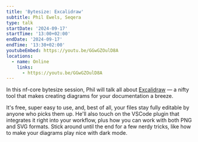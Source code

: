 ```yaml
---
title: 'Bytesize: Excalidraw'
subtitle: Phil Ewels, Seqera
type: talk
startDate: '2024-09-17'
startTime: '13:00+02:00'
endDate: '2024-09-17'
endTime: '13:30+02:00'
youtubeEmbed: https://youtu.be/GGwGZOulD8A
locations:
  - name: Online
    links:
      - https://youtu.be/GGwGZOulD8A
---
```


In this nf-core bytesize session, Phil will talk all about [Excalidraw](https://excalidraw.com/) — a nifty tool that makes creating diagrams for your documentation a breeze.

It's free, super easy to use, and, best of all, your files stay fully editable by anyone who picks them up. He'll also touch on the VSCode plugin that integrates it right into your workflow, plus how you can work with both PNG and SVG formats. Stick around until the end for a few nerdy tricks, like how to make your diagrams play nice with dark mode.
